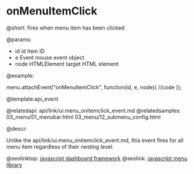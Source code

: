 onMenuItemClick
========================

@short: fires when menu item has been clicked

@params:
- id	id		item ID
- e		Event		mouse event object
- node	HTMLElement	target HTML element

@example:

menu.attachEvent("onMenuItemClick", function(id, e, node){
	//code
});

@template:api_event

@relatedapi:
	api/link/ui.menu_onitemclick_event.md
@relatedsamples:
	03_menu/01_menubar.html
    03_menu/12_submenu_config.html
    

@descr:

Unlike the api/link/ui.menu_onitemclick_event.md, this event fires for all menu item regardless of their nesting level. 

@seolinktop: [javascript dashboard framework](https://webix.com)
@seolink: [javascript menu library](https://webix.com/widget/menu/)